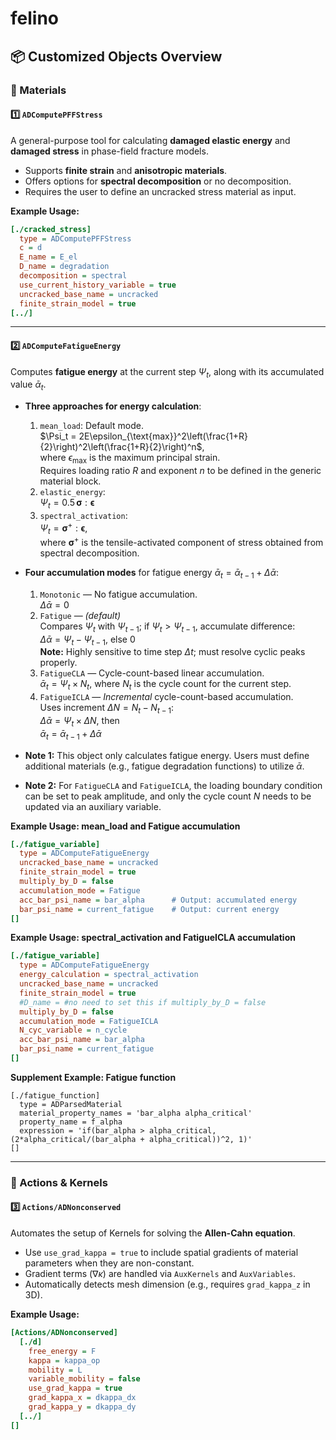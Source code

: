 felino
=====

## 📦 Customized Objects Overview

### 📂 Materials

#### 1️⃣ `ADComputePFFStress`
A general-purpose tool for calculating **damaged elastic energy** and **damaged stress** in phase-field fracture models.
- Supports **finite strain** and **anisotropic materials**.
- Offers options for **spectral decomposition** or no decomposition.
- Requires the user to define an uncracked stress material as input.

**Example Usage:**
```ini
[./cracked_stress]
  type = ADComputePFFStress
  c = d
  E_name = E_el
  D_name = degradation
  decomposition = spectral
  use_current_history_variable = true
  uncracked_base_name = uncracked
  finite_strain_model = true
[../]
```

---

#### 2️⃣ `ADComputeFatigueEnergy`
Computes **fatigue energy** at the current step $\Psi_t$, along with its accumulated value $\bar{\alpha}_t$.

- **Three approaches for energy calculation**:
  1. `mean_load`: Default mode.  
     $\Psi_t = 2E\epsilon_{\text{max}}^2\left(\frac{1+R}{2}\right)^2\left(\frac{1+R}{2}\right)^n$,  
     where $\epsilon_{\text{max}}$ is the maximum principal strain.  
     Requires loading ratio $R$ and exponent $n$ to be defined in the generic material block.
  2. `elastic_energy`:  
     $\Psi_t = 0.5 \, \boldsymbol{\sigma} : \boldsymbol{\epsilon}$
  3. `spectral_activation`:  
     $\Psi_t = \boldsymbol{\sigma}^+ : \boldsymbol{\epsilon}$,  
     where $\boldsymbol{\sigma}^+$ is the tensile-activated component of stress obtained from spectral decomposition.

- **Four accumulation modes** for fatigue energy $\bar\alpha_t = \bar{\alpha}_{t-1} + \Delta \bar{\alpha}$:
  1. `Monotonic` — No fatigue accumulation.  
     $\Delta \bar{\alpha} = 0$
  2. `Fatigue` — *(default)*  
     Compares $\Psi_t$ with $\Psi_{t-1}$; if $\Psi_t > \Psi_{t-1}$, accumulate difference:  
     $\Delta \bar{\alpha} = \Psi_t - \Psi_{t-1}$, else 0  
     **Note:** Highly sensitive to time step $\Delta t$; must resolve cyclic peaks properly.
  3. `FatigueCLA` — Cycle-count-based linear accumulation.  
     $\bar{\alpha}_t = \Psi_t \times N_t$, where $N_t$ is the cycle count for the current step.
  4. `FatigueICLA` — *Incremental* cycle-count-based accumulation.  
     Uses increment $\Delta N = N_t - N_{t-1}$:  
     $\Delta \bar{\alpha} = \Psi_t \times \Delta N$, then  
     $\bar{\alpha}_t = \bar{\alpha}_{t-1} + \Delta \bar{\alpha}$

- **Note 1:** This object only calculates fatigue energy. Users must define additional materials (e.g., fatigue degradation functions) to utilize $\bar{\alpha}$.

- **Note 2:** For `FatigueCLA` and `FatigueICLA`, the loading boundary condition can be set to peak amplitude, and only the cycle count $N$ needs to be updated via an auxiliary variable.

**Example Usage: mean_load and Fatigue accumulation**
```ini
[./fatigue_variable]
  type = ADComputeFatigueEnergy
  uncracked_base_name = uncracked
  finite_strain_model = true
  multiply_by_D = false
  accumulation_mode = Fatigue
  acc_bar_psi_name = bar_alpha      # Output: accumulated energy
  bar_psi_name = current_fatigue    # Output: current energy
[]
```
**Example Usage: spectral_activation and FatigueICLA accumulation**
```ini
[./fatigue_variable]
  type = ADComputeFatigueEnergy
  energy_calculation = spectral_activation
  uncracked_base_name = uncracked
  finite_strain_model = true
  #D_name = #no need to set this if multiply_by_D = false
  multiply_by_D = false
  accumulation_mode = FatigueICLA
  N_cyc_variable = n_cycle
  acc_bar_psi_name = bar_alpha
  bar_psi_name = current_fatigue
[]
```

**Supplement Example: Fatigue function**
```
[./fatigue_function]
  type = ADParsedMaterial
  material_property_names = 'bar_alpha alpha_critical'
  property_name = f_alpha
  expression = 'if(bar_alpha > alpha_critical, (2*alpha_critical/(bar_alpha + alpha_critical))^2, 1)'
[]
```

---

### 📂 Actions & Kernels

#### 3️⃣ `Actions/ADNonconserved`
Automates the setup of Kernels for solving the **Allen-Cahn equation**.
- Use `use_grad_kappa = true` to include spatial gradients of material parameters when they are non-constant.
- Gradient terms ($\nabla \kappa$) are handled via `AuxKernels` and `AuxVariables`.
- Automatically detects mesh dimension (e.g., requires `grad_kappa_z` in 3D).

**Example Usage:**
```ini
[Actions/ADNonconserved]
  [./d]
    free_energy = F
    kappa = kappa_op
    mobility = L
    variable_mobility = false
    use_grad_kappa = true
    grad_kappa_x = dkappa_dx
    grad_kappa_y = dkappa_dy
  [../]
[]
```

